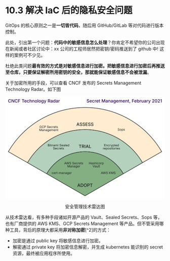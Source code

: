 # 10.3 解决 IaC 后的隐私安全问题

GitOps 的核心原则之一是**一切皆代码**，随后用 GitHub/GitLab 等对代码进行版本控制。

此处，引出第一个问题：**代码中的敏感信息怎么处理**？你肯定不希望你的公司出现在新闻或者社区讨论中：xx 公司的工程师居然把密钥/密码推送到了 github 中! 这样的案例可不少见。

杜绝此类问题**最有效的方式是对敏感信息进行加密。把敏感信息进行加密后再推送至仓库，只要保证解密所用密钥的安全，那就能保证敏感信息不会被泄漏**。

关于加密所用的手段，可以查看 CNCF 发布的 Secrets Management Technology Radar。如下图

<div  align="center">
	<img src="../assets/2021-02-secrets-management.svg" align=center />
	<p>安全管理技术雷达图</p>
</div>

从技术雷达看，有多种手段诸如开源产品的 Vault、Sealed Secrets、Sops 等，也有厂商提供的 AWS KMS、GCP Secrets Management 等产品。但不管采用哪种工具，背后的原理大都采用**非对称加密**[^2]的方式：
- 加密是通过 public key 将敏感信息进行加密。
- 解密通过 private key 将加密信息解密，并生成 kubernetes 能识别的 secret 资源，最终被应用程序所使用。


[^1]: 非对称加密原理可以回顾本书 2.5.1节《理解 HTTPS 流程》内容
